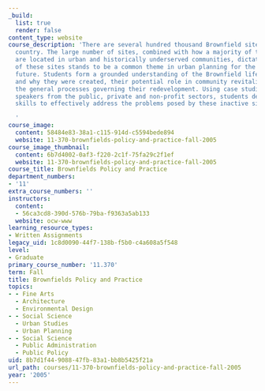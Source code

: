 ```yaml
---
_build:
  list: true
  render: false
content_type: website
course_description: 'There are several hundred thousand Brownfield sites across the
  country. The large number of sites, combined with how a majority of these properties
  are located in urban and historically underserved communities, dictate that redevelopment
  of these sites stands to be a common theme in urban planning for the foreseeable
  future. Students form a grounded understanding of the Brownfield lifecycle: how
  and why they were created, their potential role in community revitalization, and
  the general processes governing their redevelopment. Using case studies and guest
  speakers from the public, private and non-profit sectors, students develop and hone
  skills to effectively address the problems posed by these inactive sites.

  '
course_image:
  content: 58484e83-38a1-c115-914d-c5594bede894
  website: 11-370-brownfields-policy-and-practice-fall-2005
course_image_thumbnail:
  content: 6b7d4002-0af3-f220-2c1f-75fa29c2f1ef
  website: 11-370-brownfields-policy-and-practice-fall-2005
course_title: Brownfields Policy and Practice
department_numbers:
- '11'
extra_course_numbers: ''
instructors:
  content:
  - 56ca3cd8-390d-576b-79ba-f9363a5ab133
  website: ocw-www
learning_resource_types:
- Written Assignments
legacy_uid: 1c8d0090-44f7-138b-f5b0-c4a608a5f548
level:
- Graduate
primary_course_number: '11.370'
term: Fall
title: Brownfields Policy and Practice
topics:
- - Fine Arts
  - Architecture
  - Environmental Design
- - Social Science
  - Urban Studies
  - Urban Planning
- - Social Science
  - Public Administration
  - Public Policy
uid: 8b7d1f44-9088-47fb-83a1-bb8b5425f21a
url_path: courses/11-370-brownfields-policy-and-practice-fall-2005
year: '2005'
---
```

